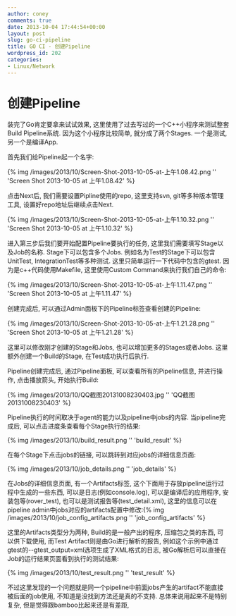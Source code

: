 ```yaml
---
author: coney
comments: true
date: 2013-10-04 17:44:54+00:00
layout: post
slug: go-ci-pipeline
title: GO CI - 创建Pipeline
wordpress_id: 202
categories:
- Linux/Network
---
```


# 创建Pipeline


装完了Go肯定要拿来试试效果, 这里使用了过去写过的一个C++小程序来测试整套Build Pipeline系统. 因为这个小程序比较简单, 就分成了两个Stages. 一个是测试, 另一个是编译App.

首先我们给Pipeline起一个名字:

{% img /images/2013/10/Screen-Shot-2013-10-05-at-上午1.08.42.png '' 'Screen Shot 2013-10-05 at 上午1.08.42' %}
<!-- more -->

点击Next后, 我们需要设置Pipline使用的repo, 这里支持svn, git等多种版本管理工具, 设置好repo地址后继续点击Next.

{% img /images/2013/10/Screen-Shot-2013-10-05-at-上午1.10.32.png '' 'Screen Shot 2013-10-05 at 上午1.10.32' %}

进入第三步后我们要开始配置Pipeline要执行的任务, 这里我们需要填写Stage以及Job的名称. Stage下可以包含多个Jobs. 例如名为Test的Stage下可以包含UnitTest, IntegrationTest等多种测试. 这里只简单运行一下代码中包含的gtest. 因为是c++代码使用Makefile, 这里使用Custom Command来执行我们自己的命令:

{% img /images/2013/10/Screen-Shot-2013-10-05-at-上午1.11.47.png '' 'Screen Shot 2013-10-05 at 上午1.11.47' %}

创建完成后, 可以通过Admin面板下的Pipeline标签查看创建的Pipeline:

{% img /images/2013/10/Screen-Shot-2013-10-05-at-上午1.21.28.png '' 'Screen Shot 2013-10-05 at 上午1.21.28' %}

这里可以修改刚才创建的Stage和Jobs, 也可以增加更多的Stages或者Jobs. 这里额外创建一个Build的Stage, 在Test成功执行后执行.

Pipeline创建完成后, 通过Pipeline面板, 可以查看所有的Pipeline信息, 并进行操作, 点击播放箭头, 开始执行Build:

{% img /images/2013/10/QQ截图20131008230403.jpg '' 'QQ截图20131008230403' %}

Pipeline执行的时间取决于agent的能力以及pipeline中jobs的内容. 当pipeline完成后, 可以点击进度条查看每个Stage执行的结果:

{% img /images/2013/10/build_result.png '' 'build_result' %}



在每个Stage下点击jobs的链接, 可以跳转到对应jobs的详细信息页面:

{% img /images/2013/10/job_details.png '' 'job_details' %}



在Jobs的详细信息页面, 有一个Artifacts标签, 这个下面用于存放pipeline运行过程中生成的一些东西, 可以是日志(例如console.log), 可以是编译后的应用程序, 安装包等(rover_test), 也可以是测试报告等(test_detail.xml), 这里的信息可以在pipeline admin中jobs对应的artifacts配置中修改:{% img /images/2013/10/job_config_artifacts.png '' 'job_config_artifacts' %}

这里的Artifacts类型分为两种, Build的是一般产出的程序, 压缩包之类的东西, 可以供下载使用, 而Test Artifact则是由Go进行解析的报告, 例如这个示例中通过gtest的--gtest_output=xml选项生成了XML格式的日志, 被Go解析后可以直接在Job的运行结果页面看到执行的测试结果:

{% img /images/2013/10/test_result.png '' 'test_result' %}



不过这里发现的一个问题就是同一个pipeline中前面jobs产生的artifact不能直接被后面的job使用, 不知道是没找到方法还是真的不支持. 总体来说用起来不是特别复杂, 但是觉得跟bamboo比起来还是有差距,
